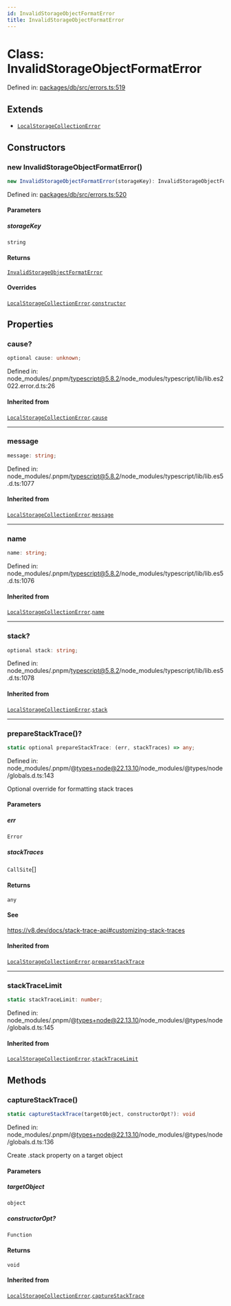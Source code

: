 ```yaml
---
id: InvalidStorageObjectFormatError
title: InvalidStorageObjectFormatError
---
```


<!-- DO NOT EDIT: this page is autogenerated from the type comments -->

# Class: InvalidStorageObjectFormatError

Defined in: [packages/db/src/errors.ts:519](https://github.com/TanStack/db/blob/main/packages/db/src/errors.ts#L519)

## Extends

- [`LocalStorageCollectionError`](../localstoragecollectionerror.md)

## Constructors

### new InvalidStorageObjectFormatError()

```ts
new InvalidStorageObjectFormatError(storageKey): InvalidStorageObjectFormatError
```

Defined in: [packages/db/src/errors.ts:520](https://github.com/TanStack/db/blob/main/packages/db/src/errors.ts#L520)

#### Parameters

##### storageKey

`string`

#### Returns

[`InvalidStorageObjectFormatError`](../invalidstorageobjectformaterror.md)

#### Overrides

[`LocalStorageCollectionError`](../localstoragecollectionerror.md).[`constructor`](../LocalStorageCollectionError.md#constructors)

## Properties

### cause?

```ts
optional cause: unknown;
```

Defined in: node\_modules/.pnpm/typescript@5.8.2/node\_modules/typescript/lib/lib.es2022.error.d.ts:26

#### Inherited from

[`LocalStorageCollectionError`](../localstoragecollectionerror.md).[`cause`](../LocalStorageCollectionError.md#cause)

***

### message

```ts
message: string;
```

Defined in: node\_modules/.pnpm/typescript@5.8.2/node\_modules/typescript/lib/lib.es5.d.ts:1077

#### Inherited from

[`LocalStorageCollectionError`](../localstoragecollectionerror.md).[`message`](../LocalStorageCollectionError.md#message-1)

***

### name

```ts
name: string;
```

Defined in: node\_modules/.pnpm/typescript@5.8.2/node\_modules/typescript/lib/lib.es5.d.ts:1076

#### Inherited from

[`LocalStorageCollectionError`](../localstoragecollectionerror.md).[`name`](../LocalStorageCollectionError.md#name)

***

### stack?

```ts
optional stack: string;
```

Defined in: node\_modules/.pnpm/typescript@5.8.2/node\_modules/typescript/lib/lib.es5.d.ts:1078

#### Inherited from

[`LocalStorageCollectionError`](../localstoragecollectionerror.md).[`stack`](../LocalStorageCollectionError.md#stack)

***

### prepareStackTrace()?

```ts
static optional prepareStackTrace: (err, stackTraces) => any;
```

Defined in: node\_modules/.pnpm/@types+node@22.13.10/node\_modules/@types/node/globals.d.ts:143

Optional override for formatting stack traces

#### Parameters

##### err

`Error`

##### stackTraces

`CallSite`[]

#### Returns

`any`

#### See

https://v8.dev/docs/stack-trace-api#customizing-stack-traces

#### Inherited from

[`LocalStorageCollectionError`](../localstoragecollectionerror.md).[`prepareStackTrace`](../LocalStorageCollectionError.md#preparestacktrace)

***

### stackTraceLimit

```ts
static stackTraceLimit: number;
```

Defined in: node\_modules/.pnpm/@types+node@22.13.10/node\_modules/@types/node/globals.d.ts:145

#### Inherited from

[`LocalStorageCollectionError`](../localstoragecollectionerror.md).[`stackTraceLimit`](../LocalStorageCollectionError.md#stacktracelimit)

## Methods

### captureStackTrace()

```ts
static captureStackTrace(targetObject, constructorOpt?): void
```

Defined in: node\_modules/.pnpm/@types+node@22.13.10/node\_modules/@types/node/globals.d.ts:136

Create .stack property on a target object

#### Parameters

##### targetObject

`object`

##### constructorOpt?

`Function`

#### Returns

`void`

#### Inherited from

[`LocalStorageCollectionError`](../localstoragecollectionerror.md).[`captureStackTrace`](../LocalStorageCollectionError.md#capturestacktrace)
